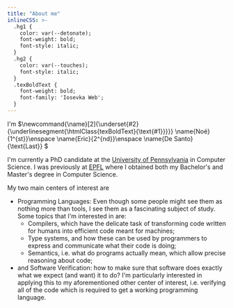 ```yaml
---
title: "About me"
inlineCSS: >-
  .hg1 {
    color: var(--detonate);
    font-weight: bold;
    font-style: italic;
  }
  .hg2 {
    color: var(--touches);
    font-style: italic;
  }
  .texBoldText {
    font-weight: bold;
    font-family: 'Iosevka Web';
  }
---
```


I'm
$\newcommand{\name}[2]{\underset{#2}{\underlinesegment{\htmlClass{texBoldText}{\text{#1}}}}}
  \name{Noé}{1^{st}}\enspace
  \name{Eric}{2^{nd}}\enspace
  \name{De Santo}{\text{Last}}
$


I'm currently a PhD candidate at the [University of
Pennsylvania](https://www.cis.upenn.edu/) in Computer Science.
I was previously at [EPFL](https://www.epfl.ch/schools/ic/) where I obtained
both my Bachelor's and Master's degree in Computer Science.

My two main centers of interest are

- <span class="hg1">Programming Languages</span>:
  Even though some people might see them as nothing more than tools, I see
  them as a fascinating subject of study.
  Some topics that I'm interested in are:
  - <span class="hg2">Compilers</span>, which have the delicate task of
    transforming code written for humans into efficient code meant for machines;
  - <span class="hg2">Type systems</span>, and how these can be used by
    programmers to express and communicate what their code is doing;
  - <span class="hg2">Semantics</span>, i.e. what do programs actually mean,
    which allow precise reasoning about code;
- and <span class="hg1">Software Verification</span>: how to make sure that
  software does exactly what we expect (and want) it to do? I'm particularly
  interested in applying this to my aforementioned other center of interest,
  i.e. verifying all of the code which is required to get a working
  programming language.